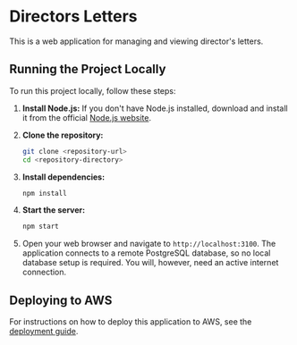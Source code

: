 # Directors Letters

This is a web application for managing and viewing director's letters.

## Running the Project Locally

To run this project locally, follow these steps:

1.  **Install Node.js:** If you don't have Node.js installed, download and install it from the official [Node.js website](https://nodejs.org/).

2.  **Clone the repository:**
    ```bash
    git clone <repository-url>
    cd <repository-directory>
    ```

3.  **Install dependencies:**
    ```bash
    npm install
    ```

4.  **Start the server:**
    ```bash
    npm start
    ```

5.  Open your web browser and navigate to `http://localhost:3100`. The application connects to a remote PostgreSQL database, so no local database setup is required. You will, however, need an active internet connection.

## Deploying to AWS

For instructions on how to deploy this application to AWS, see the [deployment guide](DEPLOY.md).